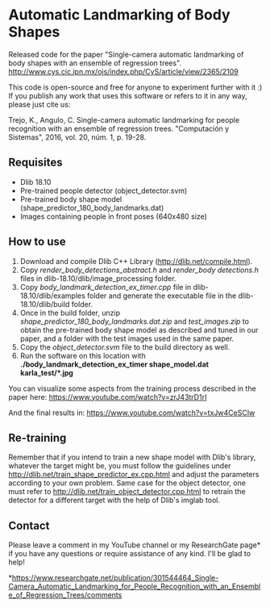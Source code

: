 # Automatic Landmarking of Body Shapes

Released code for the paper "Single-camera automatic landmarking of body shapes with an ensemble of regression trees". 
http://www.cys.cic.ipn.mx/ojs/index.php/CyS/article/view/2365/2109

This code is open-source and free for anyone to experiment further with it :)
If you publish any work that uses this software or refers to it in any way, please just cite us:

Trejo, K., Angulo, C. Single-camera automatic landmarking for people recognition with an ensemble of regression trees. "Computación y Sistemas", 2016, vol. 20, núm. 1, p. 19-28.

## Requisites

- Dlib 18.10
- Pre-trained people detector (object_detector.svm)
- Pre-trained body shape model (shape_predictor_180_body_landmarks.dat)
- Images containing people in front poses (640x480 size)

## How to use

1) Download and compile Dlib C++ Library (http://dlib.net/compile.html).
2) Copy *render_body_detections_abstract.h* and *render_body detections.h* files in dlib-18.10/dlib/image_processing folder.
3) Copy *body_landmark_detection_ex_timer.cpp* file in dlib-18.10/dlib/examples folder and generate the executable file in the dlib-18.10/dlib/build folder.
4) Once in the build folder, unzip *shape_predictor_180_body_landmarks.dat.zip* and *test_images.zip* to obtain the pre-trained body shape model as described and tuned in our paper, and a folder with the test images used in the same paper.
5) Copy the *object_detector.svm* file to the build directory as well.
6) Run the software on this location with **./body_landmark_detection_ex_timer shape_model.dat karla_test/*.jpg**

You can visualize some aspects from the training process described in the paper here:
https://www.youtube.com/watch?v=zrJ43trD1rI

And the final results in:
https://www.youtube.com/watch?v=txJw4CeSCIw

## Re-training

Remember that if you intend to train a new shape model with Dlib's library, whatever the target might be, you must follow the guidelines under http://dlib.net/train_shape_predictor_ex.cpp.html and adjust the parameters according to your own problem. Same case for the object detector, one must refer to http://dlib.net/train_object_detector.cpp.html to retrain the detector for a different target with the help of Dlib's imglab tool.

## Contact

Please leave a comment in my YouTube channel or my ResearchGate page* if you have any questions or require assistance of any kind. I'll be glad to help!

*https://www.researchgate.net/publication/301544464_Single-Camera_Automatic_Landmarking_for_People_Recognition_with_an_Ensemble_of_Regression_Trees/comments
